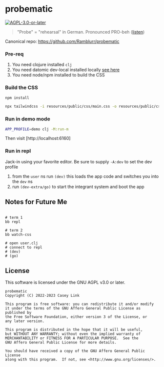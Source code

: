 # probematic

[![AGPL-3.0-or-later](https://img.shields.io/badge/license-AGPL--v3--or--later-blue)](./LICENSE)

> "Probe" = "rehearsal" in German. Pronounced PRO-beh ([listen](https://upload.wikimedia.org/wikipedia/commons/f/f9/De-probe.ogg))

Canonical repo: https://github.com/Ramblurr/probematic

### Pre-req

1. You need clojure installed `clj`
2. You need datomic dev-local installed locally [see here](https://docs.datomic.com/cloud/dev-local.html)
3. You need node/npm installed to build the CSS

### Build the CSS

``` sh
npm install

npx tailwindcss -i resources/public/css/main.css -o resources/public/css/compiled/main.css
```

### Run in demo mode

``` sh
APP_PROFILE=demo clj -M:run-m
```

Then visit [http://localhost:6160]


### Run in repl

Jack-in using your favorite editor. Be sure to supply `-A:dev` to set the dev profile

1. from the `user` ns run `(dev)`
   this loads the app code and switches you into the `dev` ns
2. run `(dev-extra/go)` to start the integrant system and boot the app


## Notes for Future Me

```

# term 1
bb repl

# term 2
bb watch-css

# open user.clj
# connect to repl
# (dev)
# (go)
```


## License

This software is licensed under the GNU AGPL v3.0 or later.

```
probematic
Copyright (C) 2022-2023 Casey Link

This program is free software: you can redistribute it and/or modify
it under the terms of the GNU Affero General Public License as published by
the Free Software Foundation, either version 3 of the License, or
any later version.

This program is distributed in the hope that it will be useful,
but WITHOUT ANY WARRANTY; without even the implied warranty of
MERCHANTABILITY or FITNESS FOR A PARTICULAR PURPOSE.  See the
GNU Affero General Public License for more details.

You should have received a copy of the GNU Affero General Public License
along with this program.  If not, see <http://www.gnu.org/licenses/>.
```
